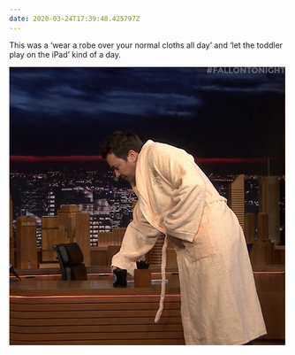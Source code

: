 ```yaml
---
date: 2020-03-24T17:39:48.425797Z
---
```

This was a ‘wear a robe over your normal cloths all day’ and ‘let the toddler play on the iPad’ kind of a day. 

![](/media/1425BC0F-C976-4792-9B27-01A240345518.gif)
